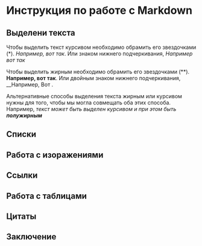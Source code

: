 # Инструкция по работе с Markdown

## Выделени текста

Чтобы выделить текст курсивом необходимо обрамить его звездочками (*). *Например, вот так*. Или знаком нижнего подчеркивания, _Например вот так_

Чтобы выделить жирным необходимо обрамить его звездочками (**). **Например, вот так**. Или двойным знаком нижнего подчеркивания, __Например, Вот .

Альтернативные способы выделения текста жирным или курсивом нужны для того, чтобы мы могла совмещать оба этих способа. Например, _текст может быть выделен курсивом и при этом быть **полужирным**_

## Списки

## Работа с изоражениями

## Ссылки

## Работа с таблицами

## Цитаты

## Заключение

